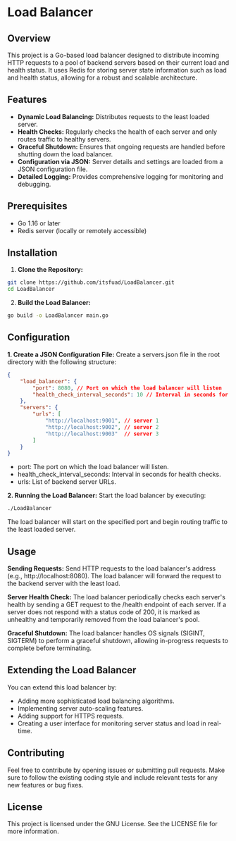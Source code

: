 # Load Balancer

## Overview
This project is a Go-based load balancer designed to distribute incoming HTTP requests to a pool of backend servers based on their current load and health status. It uses Redis for storing server state information such as load and health status, allowing for a robust and scalable architecture.

## Features
- **Dynamic Load Balancing:** Distributes requests to the least loaded server.
- **Health Checks:** Regularly checks the health of each server and only routes traffic to healthy servers.
- **Graceful Shutdown:** Ensures that ongoing requests are handled before shutting down the load balancer.
- **Configuration via JSON:** Server details and settings are loaded from a JSON configuration file.
- **Detailed Logging:** Provides comprehensive logging for monitoring and debugging.

## Prerequisites
- Go 1.16 or later
- Redis server (locally or remotely accessible)

## Installation

1. **Clone the Repository:**
```sh
git clone https://github.com/itsfuad/LoadBalancer.git
cd LoadBalancer
```
2. **Build the Load Balancer:**
```sh
go build -o LoadBalancer main.go
```

## Configuration
**1. Create a JSON Configuration File:**
Create a servers.json file in the root directory with the following structure:
```json
{
    "load_balancer": {
        "port": 8080, // Port on which the load balancer will listen
        "health_check_interval_seconds": 10 // Interval in seconds for health checks
    },
    "servers": {
        "urls": [
            "http://localhost:9001", // server 1
            "http://localhost:9002", // server 2
            "http://localhost:9003"  // server 3
        ]
    }
}
```
+ port: The port on which the load balancer will listen.
+ health_check_interval_seconds: Interval in seconds for health checks.
+ urls: List of backend server URLs.

**2. Running the Load Balancer:**
Start the load balancer by executing:
```sh
./LoadBalancer
```
The load balancer will start on the specified port and begin routing traffic to the least loaded server.

## Usage
**Sending Requests:**
Send HTTP requests to the load balancer's address (e.g., http://localhost:8080). The load balancer will forward the request to the backend server with the least load.

**Server Health Check:**
The load balancer periodically checks each server's health by sending a GET request to the /health endpoint of each server. If a server does not respond with a status code of 200, it is marked as unhealthy and temporarily removed from the load balancer's pool.

**Graceful Shutdown:**
The load balancer handles OS signals (SIGINT, SIGTERM) to perform a graceful shutdown, allowing in-progress requests to complete before terminating.

## Extending the Load Balancer
You can extend this load balancer by:

+ Adding more sophisticated load balancing algorithms.
+ Implementing server auto-scaling features.
+ Adding support for HTTPS requests.
+ Creating a user interface for monitoring server status and load in real-time.
## Contributing
Feel free to contribute by opening issues or submitting pull requests. Make sure to follow the existing coding style and include relevant tests for any new features or bug fixes.

## License
This project is licensed under the GNU License. See the LICENSE file for more information.
